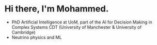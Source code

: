 # Hi there, I'm Mohammed.

- PhD Artificial Intelligence at UoM, part of the AI for Decision Making in Complex Systems CDT (University of Manchester & University of Cambridge)
- Neutrino physics and ML

<!--
**mohummudh/mohummudh** is a ✨ _special_ ✨ repository because its `README.md` (this file) appears on your GitHub profile.

Here are some ideas to get you started:

- 🔭 I’m currently working on ...
- 🌱 I’m currently learning ...
- 👯 I’m looking to collaborate on ...
- 🤔 I’m looking for help with ...
- 💬 Ask me about ...
- 📫 How to reach me: ...
- 😄 Pronouns: ...
- ⚡ Fun fact: ...
-->
